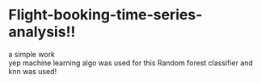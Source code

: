 # Flight-booking-time-series-analysis!! 
a simple work \
yep
machine learning algo was used for this
Random forest classifier and knn was used!

